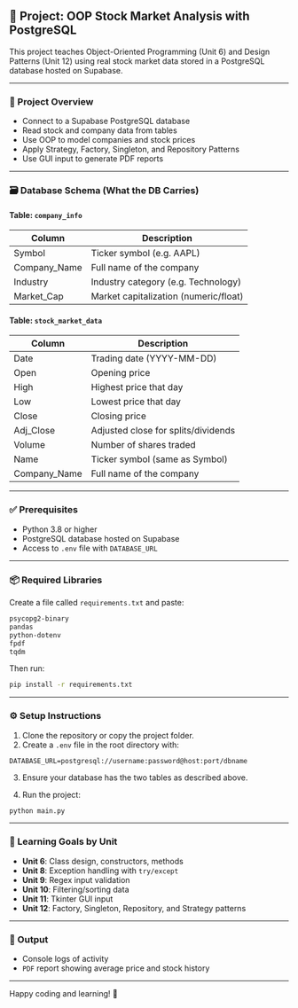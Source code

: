 ## 🧠 Project: OOP Stock Market Analysis with PostgreSQL

This project teaches Object-Oriented Programming (Unit 6) and Design Patterns (Unit 12) using real stock market data stored in a PostgreSQL database hosted on Supabase.

---

### 📂 Project Overview
- Connect to a Supabase PostgreSQL database
- Read stock and company data from tables
- Use OOP to model companies and stock prices
- Apply Strategy, Factory, Singleton, and Repository Patterns
- Use GUI input to generate PDF reports

---

### 🗃️ Database Schema (What the DB Carries)

#### Table: `company_info`
| Column         | Description                            |
|----------------|----------------------------------------|
| Symbol         | Ticker symbol (e.g. AAPL)              |
| Company_Name   | Full name of the company               |
| Industry       | Industry category (e.g. Technology)    |
| Market_Cap     | Market capitalization (numeric/float) |

#### Table: `stock_market_data`
| Column         | Description                            |
|----------------|----------------------------------------|
| Date           | Trading date (YYYY-MM-DD)             |
| Open           | Opening price                          |
| High           | Highest price that day                |
| Low            | Lowest price that day                 |
| Close          | Closing price                         |
| Adj_Close      | Adjusted close for splits/dividends   |
| Volume         | Number of shares traded               |
| Name           | Ticker symbol (same as Symbol)        |
| Company_Name   | Full name of the company              |

---

### ✅ Prerequisites
- Python 3.8 or higher
- PostgreSQL database hosted on Supabase
- Access to `.env` file with `DATABASE_URL`

---

### 📦 Required Libraries
Create a file called `requirements.txt` and paste:

```txt
psycopg2-binary
pandas
python-dotenv
fpdf
tqdm
```

Then run:
```bash
pip install -r requirements.txt
```

---

### ⚙️ Setup Instructions
1. Clone the repository or copy the project folder.
2. Create a `.env` file in the root directory with:

```env
DATABASE_URL=postgresql://username:password@host:port/dbname
```

3. Ensure your database has the two tables as described above.

4. Run the project:
```bash
python main.py
```

---

### 🎯 Learning Goals by Unit
- **Unit 6**: Class design, constructors, methods
- **Unit 8**: Exception handling with `try/except`
- **Unit 9**: Regex input validation
- **Unit 10**: Filtering/sorting data
- **Unit 11**: Tkinter GUI input
- **Unit 12**: Factory, Singleton, Repository, and Strategy patterns

---

### 📄 Output
- Console logs of activity
- `PDF` report showing average price and stock history

---

Happy coding and learning! 🚀